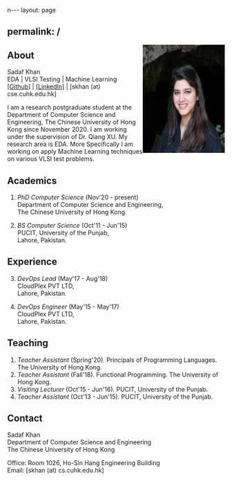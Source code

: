 n---
layout: page
<!--title: About -->
permalink: /
---

<!--{% include image.html url="images/sadaf.jpg" caption="" width="50" height="50" align="right" %} -->

<img src="images/sadaf.jpg" width="190" height="250" align="right" />

## About

Sadaf Khan <br />
EDA | VLSI Testing | Machine Learning <br />
[[Github](https://github.com/KHAN-Sadaf/)] | [[LinkedIn](https://www.linkedin.com/in/sadafkhan13/)] | [skhan (at) cse.cuhk.edu.hk]

I am a research postgraduate student at the Department of Computer Science and Engineering, The Chinese University of Hong Kong since November 2020. I am working under the supervision of Dr. Qiang XU.
My research area is EDA. More Specifically I am working on apply Machine Learning techniques on various VLSI test problems.

## Academics

1. *PhD Computer Science* (Nov'20 - present) <br />
   Department of Computer Science and Engineering, <br />
   The Chinese University of Hong Kong. <br />

2. *BS Computer Science* (Oct'11 - Jun'15) <br />
   PUCIT, University of the Punjab, <br />
   Lahore, Pakistan.

## Experience

3. *DevOps Lead* (May'17 - Aug'18) <br />
   CloudPlex PVT LTD, <br />
   Lahore, Pakistan.

4. *DevOps Engineer* (May'15 - May'17) <br />
   CloudPlex PVT LTD, <br />
   Lahore, Pakistan.

## Teaching

1. *Teacher Assistant* (Spring'20). Principals of Programming Languages. The University of Hong Kong.
2. *Teacher Assistant* (Fall'18). Functional Programming. The University of Hong Kong.
3. *Visiting Lecturer* (Oct'15 - Jun'16). PUCIT, University of the Punjab.
4. *Teacher Assistant* (Oct'13 - Jun'15). PUCIT, University of the Punjab.

 
## Contact

Sadaf Khan <br />
Department of Computer Science and Engineering<br />
The Chinese University of Hong Kong<br />

Office: Room 1026, Ho-Sin Hang Engineering Building<br />
Email: [skhan (at) cs.cuhk.edu.hk]

